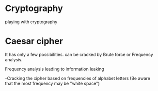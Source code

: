 # Cryptography
playing with cryptography

# Caesar cipher 
It has only a few possibilities.
can be cracked by Brute force or Frequency analysis.
 
Frequency analysis leading to information leaking
  
  
  -Cracking the cipher based on frequencies of alphabet letters (Be aware that the most frequency may be "white space")

